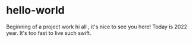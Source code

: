 # hello-world
Beginning of a project work
hi all , it's nice to see you here! Today is 2022 year. It's too fast to live such swift.

